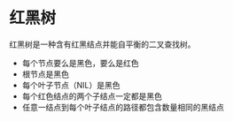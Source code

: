 # 红黑树 #
红黑树是一种含有红黑结点并能自平衡的二叉查找树。
- 每个节点要么是黑色，要么是红色
- 根节点是黑色
- 每个叶子节点（NIL）是黑色
- 每个红色结点的两个子结点一定都是黑色
- 任意一结点到每个叶子结点的路径都包含数量相同的黑结点